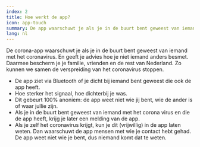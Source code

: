 ```yaml
---
index: 2
title: Hoe werkt de app?
icon: app-touch
summary: De app waarschuwt je als je in de buurt bent geweest van iemand met het coronavirus.
lang: nl
---
```


De corona-app waarschuwt je als je in de buurt bent geweest van iemand met het coronavirus.
En geeft je advies hoe je niet iemand anders besmet.
Daarmee bescherm je je familie, vrienden en de rest van Nederland.
Zo kunnen we samen de verspreiding van het coronavirus stoppen.

- De app ziet via Bluetooth of je dicht bij iemand bent geweest die ook de app heeft.
- Hoe sterker het signaal, hoe dichterbij je was.
- Dit gebeurt 100% anoniem: de app weet niet wie jij bent, wie de ander is of waar jullie zijn. 
- Als je in de buurt bent geweest van iemand met het corona virus en die de app heeft, krijg je later een melding van de app.
- Als je zelf het coronavirus krijgt, kun je dit (vrijwillig) in de app laten weten. Dan waarschuwt de app mensen met wie je contact hebt gehad. De app weet niet wie je bent, dus niemand komt dat te weten.
